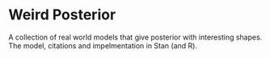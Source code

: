 # Weird Posterior
A collection of real world models that give posterior with interesting shapes. The model, citations and impelmentation in Stan (and R). 
